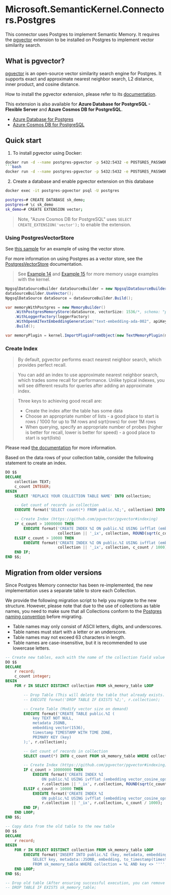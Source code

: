 # Microsoft.SemanticKernel.Connectors.Postgres

This connector uses Postgres to implement Semantic Memory. It requires the [pgvector](https://github.com/pgvector/pgvector) extension to be installed on Postgres to implement vector similarity search.

## What is pgvector?

[pgvector](https://github.com/pgvector/pgvector) is an open-source vector similarity search engine for Postgres. It supports exact and approximate nearest neighbor search, L2 distance, inner product, and cosine distance.

How to install the pgvector extension, please refer to its [documentation](https://github.com/pgvector/pgvector#installation).

This extension is also available for **Azure Database for PostgreSQL - Flexible Server** and **Azure Cosmos DB for PostgreSQL**.

- [Azure Database for Postgres](https://learn.microsoft.com/en-us/azure/postgresql/flexible-server/how-to-use-pgvector)
- [Azure Cosmos DB for PostgreSQL](https://learn.microsoft.com/en-us/azure/cosmos-db/postgresql/howto-use-pgvector)

## Quick start

1. To install pgvector using Docker:

```bash {"id":"01J6KNEBBQ8G1WSGWE0ND2CQET"}
docker run -d --name postgres-pgvector -p 5432:5432 -e POSTGRES_PASSWORD=mysecretpassword ankane/pgvector
```bash
docker run -d --name postgres-pgvector -p 5432:5432 -e POSTGRES_PASSWORD=mysecretpassword pgvector/pgvector
```

2. Create a database and enable pgvector extension on this database

```bash {"id":"01J6KNEBBQ8G1WSGWE0RYEQ62N"}
docker exec -it postgres-pgvector psql -U postgres

postgres=# CREATE DATABASE sk_demo;
postgres=# \c sk_demo
sk_demo=# CREATE EXTENSION vector;
```

> Note, "Azure Cosmos DB for PostgreSQL" uses `SELECT CREATE_EXTENSION('vector');` to enable the extension.

### Using PostgresVectorStore

See [this sample](../../../samples/Concepts/Memory/VectorStore_VectorSearch_MultiStore_Postgres.cs) for an example of using the vector store.

For more information on using Postgres as a vector store, see the [PostgresVectorStore](https://learn.microsoft.com/semantic-kernel/concepts/vector-store-connectors/out-of-the-box-connectors/postgres-connector) documentation.

> See [Example 14](../../../samples/Concepts/Memory/SemanticTextMemory_Building.cs) and [Example 15](../../../samples/Concepts/Memory/TextMemoryPlugin_MultipleMemoryStore.cs) for more memory usage examples with the kernel.

```csharp {"id":"01J6KNEBBQ8G1WSGWE0SVP3MH4"}
NpgsqlDataSourceBuilder dataSourceBuilder = new NpgsqlDataSourceBuilder("Host=localhost;Port=5432;Database=sk_demo;User Id=postgres;Password=mysecretpassword");
dataSourceBuilder.UseVector();
NpgsqlDataSource dataSource = dataSourceBuilder.Build();

var memoryWithPostgres = new MemoryBuilder()
    .WithPostgresMemoryStore(dataSource, vectorSize: 1536/*, schema: "public" */)
    .WithLoggerFactory(loggerFactory)
    .WithOpenAITextEmbeddingGeneration("text-embedding-ada-002", apiKey)
    .Build();

var memoryPlugin = kernel.ImportPluginFromObject(new TextMemoryPlugin(memoryWithPostgres));
```

### Create Index

> By default, pgvector performs exact nearest neighbor search, which provides perfect recall.

> You can add an index to use approximate nearest neighbor search, which trades some recall for performance. Unlike typical indexes, you will see different results for queries after adding an approximate index.

> Three keys to achieving good recall are:
>
> - Create the index after the table has some data
> - Choose an appropriate number of lists - a good place to start is rows / 1000 for up to 1M rows and sqrt(rows) for over 1M rows
> - When querying, specify an appropriate number of probes (higher is better for recall, lower is better for speed) - a good place to start is sqrt(lists)

Please read [the documentation](https://github.com/pgvector/pgvector#indexing) for more information.

Based on the data rows of your collection table, consider the following statement to create an index.

```sql {"id":"01J6KNEBBQ8G1WSGWE0THVY732"}
DO $$
DECLARE
    collection TEXT;
    c_count INTEGER;
BEGIN
    SELECT 'REPLACE YOUR COLLECTION TABLE NAME' INTO collection;

    -- Get count of records in collection
    EXECUTE format('SELECT count(*) FROM public.%I;', collection) INTO c_count;

    -- Create Index (https://github.com/pgvector/pgvector#indexing)
    IF c_count > 10000000 THEN
        EXECUTE format('CREATE INDEX %I ON public.%I USING ivfflat (embedding vector_cosine_ops) WITH (lists = %s);',
                       collection || '_ix', collection, ROUND(sqrt(c_count)));
    ELSIF c_count > 10000 THEN
        EXECUTE format('CREATE INDEX %I ON public.%I USING ivfflat (embedding vector_cosine_ops) WITH (lists = %s);',
                       collection || '_ix', collection, c_count / 1000);
    END IF;
END $$;
```

## Migration from older versions

Since Postgres Memory connector has been re-implemented, the new implementation uses a separate table to store each Collection.

We provide the following migration script to help you migrate to the new structure. However, please note that due to the use of collections as table names, you need to make sure that all Collections conform to the [Postgres naming convention](https://www.postgresql.org/docs/15/sql-syntax-lexical.html#SQL-SYNTAX-IDENTIFIERS) before migrating.

- Table names may only consist of ASCII letters, digits, and underscores.
- Table names must start with a letter or an underscore.
- Table names may not exceed 63 characters in length.
- Table names are case-insensitive, but it is recommended to use lowercase letters.

```sql {"id":"01J6KNEBBRM2853YN53A7GMZHJ"}
-- Create new tables, each with the name of the collection field value
DO $$
DECLARE
    r record;
    c_count integer;
BEGIN
    FOR r IN SELECT DISTINCT collection FROM sk_memory_table LOOP

        -- Drop Table (This will delete the table that already exists. Please consider carefully if you think you need to cancel this comment!)
        -- EXECUTE format('DROP TABLE IF EXISTS %I;', r.collection);

        -- Create Table (Modify vector size on demand)
        EXECUTE format('CREATE TABLE public.%I (
            key TEXT NOT NULL,
            metadata JSONB,
            embedding vector(1536),
            timestamp TIMESTAMP WITH TIME ZONE,
            PRIMARY KEY (key)
        );', r.collection);

        -- Get count of records in collection
        SELECT count(*) INTO c_count FROM sk_memory_table WHERE collection = r.collection AND key <> '';

        -- Create Index (https://github.com/pgvector/pgvector#indexing)
        IF c_count > 10000000 THEN
            EXECUTE format('CREATE INDEX %I
                ON public.%I USING ivfflat (embedding vector_cosine_ops) WITH (lists = %s);',
                r.collection || '_ix', r.collection, ROUND(sqrt(c_count)));
        ELSIF c_count > 10000 THEN
            EXECUTE format('CREATE INDEX %I
                ON public.%I USING ivfflat (embedding vector_cosine_ops) WITH (lists = %s);',
                r.collection || '_ix', r.collection, c_count / 1000);
        END IF;
    END LOOP;
END $$;

-- Copy data from the old table to the new table
DO $$
DECLARE
    r record;
BEGIN
    FOR r IN SELECT DISTINCT collection FROM sk_memory_table LOOP
        EXECUTE format('INSERT INTO public.%I (key, metadata, embedding, timestamp)
            SELECT key, metadata::JSONB, embedding, to_timestamp(timestamp / 1000.0) AT TIME ZONE ''UTC''
            FROM sk_memory_table WHERE collection = %L AND key <> '''';', r.collection, r.collection);
    END LOOP;
END $$;

-- Drop old table (After ensuring successful execution, you can remove the following comments to remove sk_memory_table.)
-- DROP TABLE IF EXISTS sk_memory_table;
```


